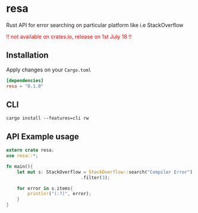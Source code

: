 # resa
Rust API for error searching on particular platform like i.e StackOverflow

<span style="color: red">!! not available on crates.io, release on 1st July 18 !!</span>

## Installation
Apply changes on your `Cargo.toml`
```` toml
[dependencies]
resa = "0.1.0"
````

## CLI
`cargo install --features=cli rw`

## API Example usage
```` rust
extern crate resa;
use resa::*;

fn main(){
    let mut s: StackOverflow = StackOverflow::search("Compiler Error")
                            .filter(3);

    for error in s.items{
        println!("(:?)", error);
    }
}
````

